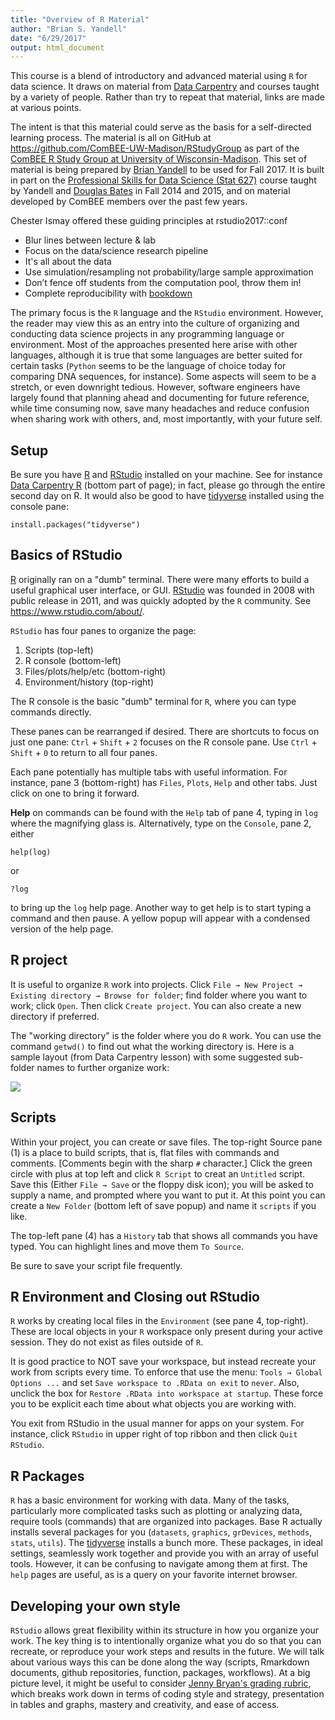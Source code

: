 ```yaml
---
title: "Overview of R Material"
author: "Brian S. Yandell"
date: "6/29/2017"
output: html_document
---
```


This course is a blend of introductory and advanced material using `R` for data science.
It draws on material from [Data Carpentry](http://datacarpentry.org) and courses taught by a variety of people. Rather than try to repeat that material, links are made at various points.

The intent is that this material could serve as the basis for a self-directed learning process. The material is all on GitHub at <https://github.com/ComBEE-UW-Madison/RStudyGroup> as part of the [ComBEE R Study Group at University of Wisconsin-Madison](https://sites.google.com/a/wisc.edu/combee/r-study-group).
This set of material is being prepared by [Brian Yandell](http://www.stat.wisc.edu/~yandell) to be used for Fall 2017. It is built in part on the [Professional Skills for Data Science (Stat 627)](https://github.com/datascience-uwmadison/stat627) course taught by Yandell and [Douglas Bates](https://github.com/dmbates/stat692) in Fall 2014 and 2015, and on material developed by ComBEE members over the past few years.

Chester Ismay offered these guiding principles at rstudio2017::conf

- Blur lines between lecture & lab
- Focus on the data/science research pipeline
- It's all about the data
- Use simulation/resampling not probability/large sample approximation
- Don’t fence off students from the computation pool, throw them in!
- Complete reproducibility with [bookdown](https://bookdown.org/)

The primary focus is the `R` language and the `RStudio` environment. However, the reader may view this as an entry into the culture of organizing and conducting data science projects in any programming language or environment. Most of the approaches presented here arise with other languages, although it is true that some languages are better suited for certain tasks (`Python` seems to be the language of choice today for comparing DNA sequences, for instance). Some aspects will seem to be a stretch, or even downright tedious. However, software engineers have largely found that planning ahead and documenting for future reference, while time consuming now, save many headaches and reduce confusion when sharing work with others, and, most importantly, with your future self.

## Setup

Be sure you have [R](https://www.r-project.org/) and [RStudio](http://www.rstudio.com)
installed on your machine. See for instance [Data Carpentry R](http://kbroman.org/datacarpentry_R_2017-01-10/) (bottom part of page); in fact, please go through the entire second day on R.
It would also be good to have [tidyverse](http://tidyverse.org) installed using the console pane:

```
install.packages("tidyverse")
```


## Basics of RStudio

[R](https://www.r-project.org/) originally ran on a "dumb" terminal. 
There were many efforts to build a useful graphical user interface, or GUI. [RStudio](http://www.rstudio.com) was founded in 2008 with public release in 2011, and was quickly adopted by the `R` community. See <https://www.rstudio.com/about/>.

`RStudio` has four panes to organize the page:

1. Scripts (top-left)
2. R console (bottom-left)
3. Files/plots/help/etc (bottom-right)
4. Environment/history (top-right)

The R console is the basic "dumb" terminal for `R`, where you can type commands directly.

These panes can be rearranged if desired. There are shortcuts to focus on just one pane:
<kbd>`Ctrl`</kbd> + <kbd>`Shift`</kbd> + <kbd>`2`</kbd>
focuses on the R console pane. Use <kbd>`Ctrl`</kbd> +
<kbd>`Shift`</kbd> + <kbd>`0`</kbd> to return to all four panes.

Each pane potentially has multiple tabs with useful information. For instance, pane 3 (bottom-right) has `Files`, `Plots`, `Help` and other tabs. Just click on one to bring it forward.

**Help** on commands can be found with the `Help` tab of pane 4, typing in `log` where the magnifying glass is. Alternatively, type on the `Console`, pane 2, either

```
help(log)
```

or

```
?log
```

to bring up the `log` help page. Another way to get help is to start typing a command and then pause. A yellow popup will appear with a condensed version of the help page.

## R project

It is useful to organize `R` work into projects. Click `File → New Project → Existing directory → Browse for folder`; find folder where you want to work; click `Open`. Then click `Create project`. You can also create a new directory if preferred.

The "working directory" is the folder where you do `R` work. You can use the command `getwd()` to find out what the working directory is. Here is a sample layout (from Data Carpentry lesson) with some suggested sub-folder names to further organize work:

![](http://www.datacarpentry.org/R-ecology-lesson/img/working-directory-structure.png)

## Scripts

Within your project, you can create or save files.
The top-right Source pane (1) is a place to build scripts, that is, flat files with commands and comments. [Comments begin with the sharp `#` character.] Click the green circle with plus at top left and click `R Script` to creat an `Untitled` script. Save this (Either `File → Save` or the floppy disk icon); you will be asked to supply a name, and prompted where you want to put it. At this point you can create a `New Folder` (bottom left of save popup) and name it `scripts` if you like.

The top-left pane (4) has a `History` tab that shows all commands you have typed. You can highlight lines and move them `To Source`.

Be sure to save your script file frequently.

## R Environment and Closing out RStudio

`R` works by creating local files in the `Environment` (see pane 4, top-right). These are local objects in your `R` workspace only present during your active session. They do not exist as files outside of `R`.

It is good practice to NOT save your workspace, but instead recreate your work from scripts every time. To enforce that use the menu: `Tools → Global Options ...` and set `Save workspace to .RData on exit` to <kbd>`never`</kbd>. Also, unclick the box for `Restore .RData into workspace at startup`. These force you to be explicit each time about what objects you are working with.

You exit from RStudio in the usual manner for apps on your system. For instance, click `RStudio` in upper right of top ribbon and then click `Quit RStudio`.

## R Packages

`R` has a basic environment for working with data. Many of the tasks, particularly more complicated tasks such as plotting or analyzing data, require tools (commands) that are organized into packages. Base R actually installs several packages for you (`datasets`, `graphics`, `grDevices`, `methods`, `stats`, `utils`). The [tidyverse](http://tidyverse.org) installs a bunch more. These packages, in ideal settings, seamlessly work together and provide you with an array of useful tools. However, it can be confusing to navigate among them at first. The `help` pages are useful, as is a query on your favorite internet browser.

## Developing your own style

`RStudio` allows great flexibility within its structure in how you organize your work. 
The key thing is to intentionally organize what you do so that you can recreate, or
reproduce your work steps and results in the future. We will talk about various ways this can be done along the way (scripts, Rmarkdown documents, github repositories, function, packages, workflows).
At a big picture level, it might be useful to consider [Jenny Bryan's grading rubric](http://stat545.com/peer-review01_marking-rubric.html), which breaks work down in terms of coding style and strategy, presentation in tables and graphs, mastery and creativity, and ease of access.
